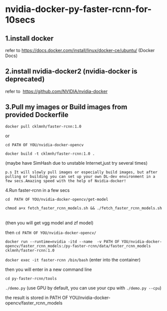 # nvidia-docker-py-faster-rcnn-for-10secs
1.install docker 
-----
refer to https://docs.docker.com/install/linux/docker-ce/ubuntu/ (Docker Docs)

2.install nvidia-docker2 (nvidia-docker is deprecated) 
-----
refer to  https://github.com/NVIDIA/nvidia-docker

3.Pull my images or Build images from provided Dockerfile 
------
`docker pull cklmnh/faster-rcnn:1.0` 

or

`cd PATH OF YOU/nvidia-docker-opencv`

`docker build -t cklmnh/faster-rcnn:1.0 .`

(maybe have SimHash due to unstable Internet,just try several times)

`p.s It will slowly pull images or especially build images, but after pulling or building you can set up your own DL-dev environment
in a few secs.Amazing speed with the help of Nvidia-docker!`

4.Run faster-rcnn in a few secs

`cd  PATH OF YOU/nvidia-docker-opencv/get-model`

`chmod a+x fetch_faster_rcnn_models.sh && ./fetch_faster_rcnn_models.sh`  

(then you will get vgg model and zf model)

then `cd PATH OF YOU/nvidia-docker-opencv/`

`docker run --runtime=nvidia -itd --name  -v PATH OF YOU/nvidia-docker-opencv/faster_rcnn_models:/py-faster-rcnn/data/faster_rcnn_models cklmnh/faster-rcnn:1.0`

`docker exec -it faster-rcnn /bin/bash` (enter into the container)

then you will enter in a new command line 

`cd py-faster-rcnn/tools`

`./demo.py` (use GPU by default, you can use your cpu with `./demo.py --cpu`)

the result is stored in PATH OF YOU/nvidia-docker-opencv/faster_rcnn_models
